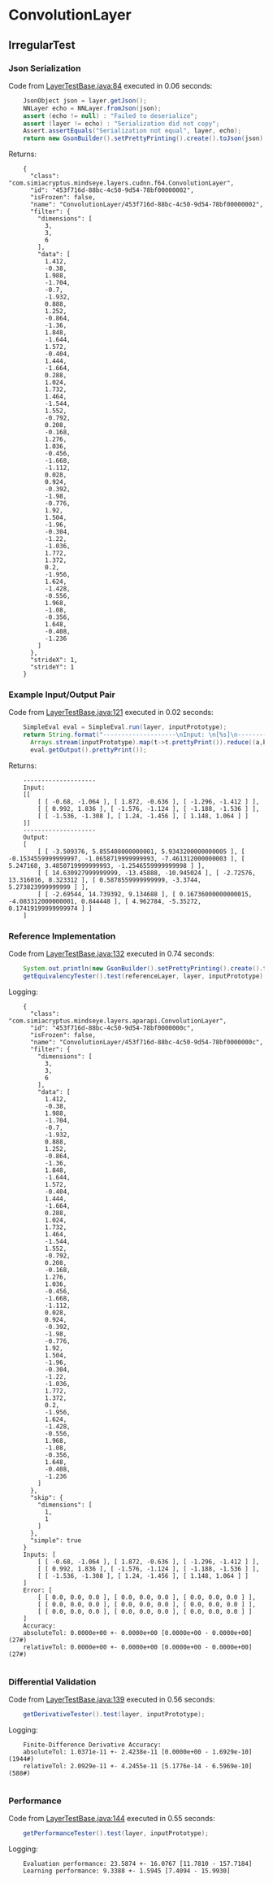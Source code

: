 # ConvolutionLayer
## IrregularTest
### Json Serialization
Code from [LayerTestBase.java:84](../../../../../../../../../../MindsEye/src/test/java/com/simiacryptus/mindseye/layers/LayerTestBase.java#L84) executed in 0.06 seconds: 
```java
    JsonObject json = layer.getJson();
    NNLayer echo = NNLayer.fromJson(json);
    assert (echo != null) : "Failed to deserialize";
    assert (layer != echo) : "Serialization did not copy";
    Assert.assertEquals("Serialization not equal", layer, echo);
    return new GsonBuilder().setPrettyPrinting().create().toJson(json);
```

Returns: 

```
    {
      "class": "com.simiacryptus.mindseye.layers.cudnn.f64.ConvolutionLayer",
      "id": "453f716d-88bc-4c50-9d54-78bf00000002",
      "isFrozen": false,
      "name": "ConvolutionLayer/453f716d-88bc-4c50-9d54-78bf00000002",
      "filter": {
        "dimensions": [
          3,
          3,
          6
        ],
        "data": [
          1.412,
          -0.38,
          1.988,
          -1.704,
          -0.7,
          -1.932,
          0.888,
          1.252,
          -0.864,
          -1.36,
          1.848,
          -1.644,
          1.572,
          -0.404,
          1.444,
          -1.664,
          0.288,
          1.024,
          1.732,
          1.464,
          -1.544,
          1.552,
          -0.792,
          0.208,
          -0.168,
          1.276,
          1.036,
          -0.456,
          -1.668,
          -1.112,
          0.028,
          0.924,
          -0.392,
          -1.98,
          -0.776,
          1.92,
          1.504,
          -1.96,
          -0.304,
          -1.22,
          -1.036,
          1.772,
          1.372,
          0.2,
          -1.956,
          1.624,
          -1.428,
          -0.556,
          1.968,
          -1.08,
          -0.356,
          1.648,
          -0.408,
          -1.236
        ]
      },
      "strideX": 1,
      "strideY": 1
    }
```



### Example Input/Output Pair
Code from [LayerTestBase.java:121](../../../../../../../../../../MindsEye/src/test/java/com/simiacryptus/mindseye/layers/LayerTestBase.java#L121) executed in 0.02 seconds: 
```java
    SimpleEval eval = SimpleEval.run(layer, inputPrototype);
    return String.format("--------------------\nInput: \n[%s]\n--------------------\nOutput: \n%s",
      Arrays.stream(inputPrototype).map(t->t.prettyPrint()).reduce((a,b)->a+",\n"+b).get(),
      eval.getOutput().prettyPrint());
```

Returns: 

```
    --------------------
    Input: 
    [[
    	[ [ -0.68, -1.064 ], [ 1.872, -0.636 ], [ -1.296, -1.412 ] ],
    	[ [ 0.992, 1.836 ], [ -1.576, -1.124 ], [ -1.188, -1.536 ] ],
    	[ [ -1.536, -1.308 ], [ 1.24, -1.456 ], [ 1.148, 1.064 ] ]
    ]]
    --------------------
    Output: 
    [
    	[ [ -3.509376, 5.855408000000001, 5.9343200000000005 ], [ -0.1534559999999997, -1.0658719999999993, -7.461312000000003 ], [ 5.247168, 3.4850719999999993, -1.2546559999999998 ] ],
    	[ [ 14.630927999999999, -13.45888, -10.945024 ], [ -2.72576, 13.316016, 8.323312 ], [ 0.5878559999999999, -3.3744, 5.273823999999999 ] ],
    	[ [ -2.69544, 14.739392, 9.134688 ], [ 0.16736000000000015, -4.083312000000001, 0.844448 ], [ 4.962784, -5.35272, 0.17419199999999974 ] ]
    ]
```



### Reference Implementation
Code from [LayerTestBase.java:132](../../../../../../../../../../MindsEye/src/test/java/com/simiacryptus/mindseye/layers/LayerTestBase.java#L132) executed in 0.74 seconds: 
```java
    System.out.println(new GsonBuilder().setPrettyPrinting().create().toJson(referenceLayer.getJson()));
    getEquivalencyTester().test(referenceLayer, layer, inputPrototype);
```
Logging: 
```
    {
      "class": "com.simiacryptus.mindseye.layers.aparapi.ConvolutionLayer",
      "id": "453f716d-88bc-4c50-9d54-78bf0000000c",
      "isFrozen": false,
      "name": "ConvolutionLayer/453f716d-88bc-4c50-9d54-78bf0000000c",
      "filter": {
        "dimensions": [
          3,
          3,
          6
        ],
        "data": [
          1.412,
          -0.38,
          1.988,
          -1.704,
          -0.7,
          -1.932,
          0.888,
          1.252,
          -0.864,
          -1.36,
          1.848,
          -1.644,
          1.572,
          -0.404,
          1.444,
          -1.664,
          0.288,
          1.024,
          1.732,
          1.464,
          -1.544,
          1.552,
          -0.792,
          0.208,
          -0.168,
          1.276,
          1.036,
          -0.456,
          -1.668,
          -1.112,
          0.028,
          0.924,
          -0.392,
          -1.98,
          -0.776,
          1.92,
          1.504,
          -1.96,
          -0.304,
          -1.22,
          -1.036,
          1.772,
          1.372,
          0.2,
          -1.956,
          1.624,
          -1.428,
          -0.556,
          1.968,
          -1.08,
          -0.356,
          1.648,
          -0.408,
          -1.236
        ]
      },
      "skip": {
        "dimensions": [
          1,
          1
        ]
      },
      "simple": true
    }
    Inputs: [
    	[ [ -0.68, -1.064 ], [ 1.872, -0.636 ], [ -1.296, -1.412 ] ],
    	[ [ 0.992, 1.836 ], [ -1.576, -1.124 ], [ -1.188, -1.536 ] ],
    	[ [ -1.536, -1.308 ], [ 1.24, -1.456 ], [ 1.148, 1.064 ] ]
    ]
    Error: [
    	[ [ 0.0, 0.0, 0.0 ], [ 0.0, 0.0, 0.0 ], [ 0.0, 0.0, 0.0 ] ],
    	[ [ 0.0, 0.0, 0.0 ], [ 0.0, 0.0, 0.0 ], [ 0.0, 0.0, 0.0 ] ],
    	[ [ 0.0, 0.0, 0.0 ], [ 0.0, 0.0, 0.0 ], [ 0.0, 0.0, 0.0 ] ]
    ]
    Accuracy:
    absoluteTol: 0.0000e+00 +- 0.0000e+00 [0.0000e+00 - 0.0000e+00] (27#)
    relativeTol: 0.0000e+00 +- 0.0000e+00 [0.0000e+00 - 0.0000e+00] (27#)
    
```

### Differential Validation
Code from [LayerTestBase.java:139](../../../../../../../../../../MindsEye/src/test/java/com/simiacryptus/mindseye/layers/LayerTestBase.java#L139) executed in 0.56 seconds: 
```java
    getDerivativeTester().test(layer, inputPrototype);
```
Logging: 
```
    Finite-Difference Derivative Accuracy:
    absoluteTol: 1.0371e-11 +- 2.4238e-11 [0.0000e+00 - 1.6929e-10] (1944#)
    relativeTol: 2.0929e-11 +- 4.2455e-11 [5.1776e-14 - 6.5969e-10] (588#)
    
```

### Performance
Code from [LayerTestBase.java:144](../../../../../../../../../../MindsEye/src/test/java/com/simiacryptus/mindseye/layers/LayerTestBase.java#L144) executed in 0.55 seconds: 
```java
    getPerformanceTester().test(layer, inputPrototype);
```
Logging: 
```
    Evaluation performance: 23.5874 +- 16.0767 [11.7810 - 157.7184]
    Learning performance: 9.3388 +- 1.5945 [7.4094 - 15.9930]
    
```

